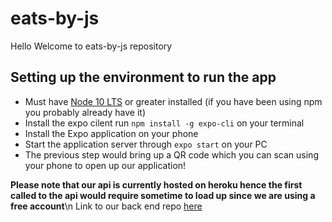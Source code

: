 # eats-by-js

Hello Welcome to eats-by-js repository

## Setting up the environment to run the app
- Must have [Node 10 LTS](https://nodejs.org/en/download/) or greater installed (if you have been using npm you probably already have it)
- Install the expo cilent run `npm install -g expo-cli` on your terminal
- Install the Expo application on your phone
- Start the application server through `expo start` on your PC
- The previous step would bring up a QR code which you can scan using your phone to open up our application!


**Please note that our api is currently hosted on heroku hence the first called to the api would require sometime to load up since we are using a free account**\n
Link to our back end repo [here](https://github.com/nopenotj/eats-by-js-api)
